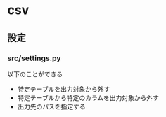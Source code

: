 # csv

## 設定

### src/settings.py
以下のことができる
- 特定テーブルを出力対象から外す
- 特定テーブルから特定のカラムを出力対象から外す
- 出力先のパスを指定する
